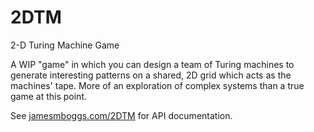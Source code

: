 # 2DTM
2-D Turing Machine Game

A WIP "game" in which you can design a team of Turing machines to generate interesting patterns on a shared, 2D grid which acts as the machines' tape. More of an exploration of complex systems than a true game at this point. 

See [jamesmboggs.com/2DTM](jamesmboggs.com/2DTM) for API documentation.
